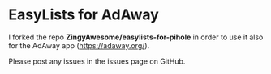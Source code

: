 # EasyLists for AdAway

I forked the repo **ZingyAwesome/easylists-for-pihole** in order to use it also for the AdAway app (https://adaway.org/).

Please post any issues in the issues page on GitHub.
